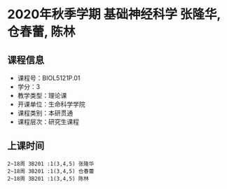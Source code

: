 # 2020年秋季学期 基础神经科学 张隆华, 仓春蕾, 陈林






## 课程信息

- 课程号：BIOL5121P.01
- 学分：3
- 教学类型：理论课
- 开课单位：生命科学学院
- 课程类别：本研贯通
- 课程层次：研究生课程

## 上课时间

```
2~18周 3B201 :1(3,4,5) 张隆华
2~18周 3B201 :1(3,4,5) 仓春蕾
2~18周 3B201 :1(3,4,5) 陈林
```

